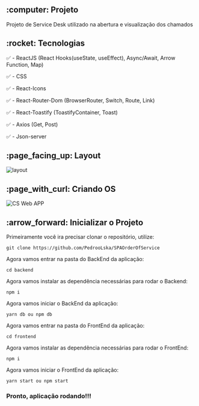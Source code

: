 <h2>:computer: Projeto</h2>
Projeto de Service Desk utilizado na abertura e visualização dos chamados

<h2>:rocket: Tecnologias</h2>

:white_check_mark: - ReactJS (React Hooks(useState, useEffect), Async/Await, Arrow Function, Map)

:white_check_mark: - CSS

:white_check_mark: - React-Icons 

:white_check_mark: - React-Router-Dom (BrowserRouter, Switch, Route, Link)

:white_check_mark: - React-Toastify (ToastifyContainer, Toast)

:white_check_mark: - Axios (Get, Post)

:white_check_mark: - Json-server

<h2>:page_facing_up: Layout</h2>

![layout](https://user-images.githubusercontent.com/45328215/76643650-421b1f80-6534-11ea-9be5-66f7e88bfd3a.gif)

<h2>:page_with_curl: Criando OS</h2>

![CS Web APP](https://user-images.githubusercontent.com/45328215/76643655-43e4e300-6534-11ea-84f9-9141ae011653.gif)

<h2>:arrow_forward: Inicializar o Projeto</h2>

Primeiramente você ira precisar clonar o repositório, utilize: 

`git clone https://github.com/PedrooLska/SPAOrderOfService`

Agora vamos entrar na pasta do BackEnd da aplicação:

`cd backend`

Agora vamos instalar as dependência necessárias para rodar o Backend:

`npm i`

Agora vamos iniciar o BackEnd da aplicação:

`yarn db ou npm db`

Agora vamos entrar na pasta do FrontEnd da aplicação:

`cd frontend`

Agora vamos instalar as dependência necessárias para rodar o FrontEnd:

`npm i`

Agora vamos iniciar o FrontEnd da aplicação:

`yarn start ou npm start`


<h3> Pronto, aplicação rodando!!! </h3>
